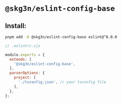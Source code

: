 # `@skg3n/eslint-config-base`

## Install:

```sh
pnpm add -D @skg3n/eslint-config-base eslint@^8.0.0
```

```js
// .eslintrc.cjs

module.exports = {
  extends: [
    '@skg3n/eslint-config-base',
  ],
  parserOptions: {
    project: [
      './tsconfig.json', // your tsconfig file
    ],
  },
};
```